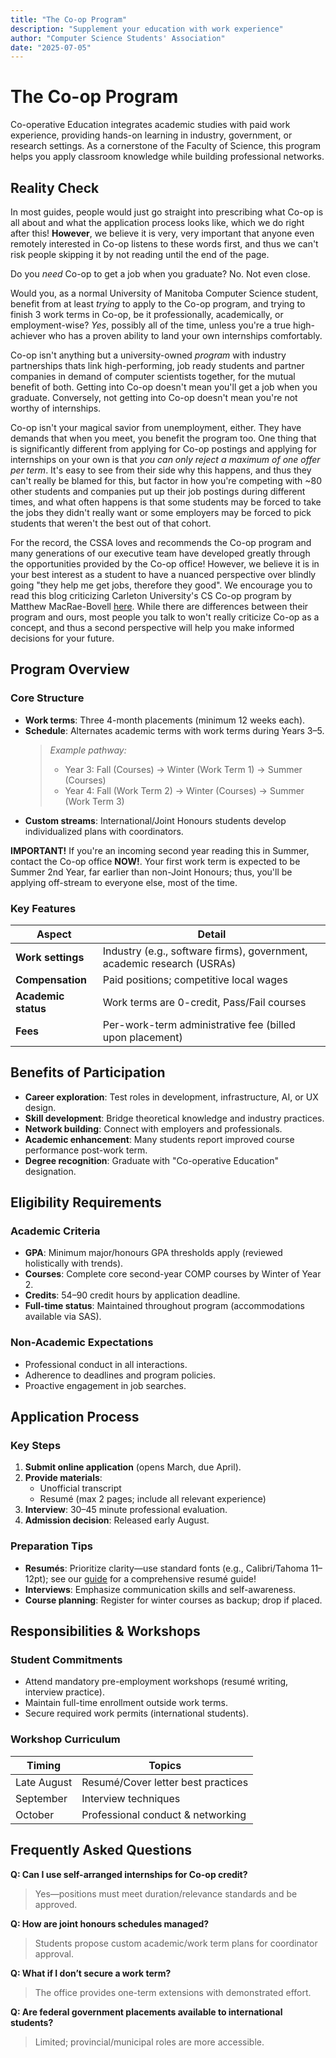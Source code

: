 ```yaml
---
title: "The Co-op Program"
description: "Supplement your education with work experience"
author: "Computer Science Students' Association"
date: "2025-07-05"
---
```


# The Co-op Program

Co-operative Education integrates academic studies with paid work experience, providing hands-on learning in industry, government, or research settings. As a cornerstone of the Faculty of Science, this program helps you apply classroom knowledge while building professional networks.

## Reality Check

In most guides, people would just go straight into prescribing what Co-op is all about and what the application process looks like, which we do right after this! **However**, we believe it is very, very important that anyone even remotely interested in Co-op listens to these words first, and thus we can't risk people skipping it by not reading until the end of the page.

Do you *need* Co-op to get a job when you graduate? No. Not even close.

Would you, as a normal University of Manitoba Computer Science student, benefit from at least *trying* to apply to the Co-op program, and trying to finish 3 work terms in Co-op, be it professionally, academically, or employment-wise? *Yes*, possibly all of the time, unless you're a true high-achiever who has a proven ability to land your own internships comfortably.

Co-op isn't anything but a university-owned *program* with industry partnerships thats link high-performing, job ready students and partner companies in demand of computer scientists together, for the mutual benefit of both. Getting into Co-op doesn't mean you'll get a job when you graduate. Conversely, not getting into Co-op doesn't mean you're not worthy of internships.

Co-op isn't your magical savior from unemployment, either. They have demands that when you meet, you benefit the program too. One thing that is significantly different from applying for Co-op postings and applying for internships on your own is that *you can only reject a maximum of one offer per term*. It's easy to see from their side why this happens, and thus they can't really be blamed for this, but factor in how you're competing with ~80 other students and companies put up their job postings during different times, and what often happens is that some students may be forced to take the jobs they didn't really want or some employers may be forced to pick students that weren't the best out of that cohort.

For the record, the CSSA loves and recommends the Co-op program and many generations of our executive team have developed greatly through the opportunities provided by the Co-op office! However, we believe it is in your best interest as a student to have a nuanced perspective over blindly going "they help me get jobs, therefore they good". We encourage you to read this blog criticizing Carleton University's CS Co-op program by Matthew MacRae-Bovell [here](https://matthewmacraebovell.com/blog/carleton-cs-coop-explained/). While there are differences between their program and ours, most people you talk to won't really criticize Co-op as a concept, and thus a second perspective will help you make informed decisions for your future.

## Program Overview  
### Core Structure  
- **Work terms**: Three 4-month placements (minimum 12 weeks each).  
- **Schedule**: Alternates academic terms with work terms during Years 3–5.  
  > *Example pathway:*  
  > - Year 3: Fall (Courses) → Winter (Work Term 1) → Summer (Courses)  
  > - Year 4: Fall (Work Term 2) → Winter (Courses) → Summer (Work Term 3)  
- **Custom streams**: International/Joint Honours students develop individualized plans with coordinators.

**IMPORTANT!** If you're an incoming second year reading this in Summer, contact the Co-op office **NOW!**. Your first work term is expected to be Summer 2nd Year, far earlier than non-Joint Honours; thus, you'll be applying off-stream to everyone else, most of the time.

### Key Features  
| Aspect               | Detail                                                                 |  
|----------------------|------------------------------------------------------------------------|  
| **Work settings**    | Industry (e.g., software firms), government, academic research (USRAs) |  
| **Compensation**     | Paid positions; competitive local wages                                |  
| **Academic status**  | Work terms are 0-credit, Pass/Fail courses                             |  
| **Fees**             | Per-work-term administrative fee (billed upon placement)               |  

## Benefits of Participation  
- **Career exploration**: Test roles in development, infrastructure, AI, or UX design.  
- **Skill development**: Bridge theoretical knowledge and industry practices.  
- **Network building**: Connect with employers and professionals.  
- **Academic enhancement**: Many students report improved course performance post-work term.  
- **Degree recognition**: Graduate with "Co-operative Education" designation.  

## Eligibility Requirements  
### Academic Criteria  
- **GPA**: Minimum major/honours GPA thresholds apply (reviewed holistically with trends).  
- **Courses**: Complete core second-year COMP courses by Winter of Year 2.  
- **Credits**: 54–90 credit hours by application deadline.  
- **Full-time status**: Maintained throughout program (accommodations available via SAS).  

### Non-Academic Expectations  
- Professional conduct in all interactions.  
- Adherence to deadlines and program policies.  
- Proactive engagement in job searches.  

## Application Process  
### Key Steps  
1. **Submit online application** (opens March, due April).  
2. **Provide materials**:  
   - Unofficial transcript  
   - Resumé (max 2 pages; include all relevant experience)  
3. **Interview**: 30–45 minute professional evaluation.  
4. **Admission decision**: Released early August.  

### Preparation Tips  
- **Resumés**: Prioritize clarity—use standard fonts (e.g., Calibri/Tahoma 11–12pt); see our [guide](./second-year-guide/8-building-your-resume) for a comprehensive resumé guide!
- **Interviews**: Emphasize communication skills and self-awareness.  
- **Course planning**: Register for winter courses as backup; drop if placed.  

## Responsibilities & Workshops  
### Student Commitments  
- Attend mandatory pre-employment workshops (resumé writing, interview practice).  
- Maintain full-time enrollment outside work terms.  
- Secure required work permits (international students).  

### Workshop Curriculum  
| Timing       | Topics                                  |  
|--------------|-----------------------------------------|  
| Late August  | Resumé/Cover letter best practices      |  
| September    | Interview techniques                    |  
| October      | Professional conduct & networking       |  

## Frequently Asked Questions  
**Q: Can I use self-arranged internships for Co-op credit?**  
> Yes—positions must meet duration/relevance standards and be approved.  

**Q: How are joint honours schedules managed?**  
> Students propose custom academic/work term plans for coordinator approval.  

**Q: What if I don’t secure a work term?**  
> The office provides one-term extensions with demonstrated effort.  

**Q: Are federal government placements available to international students?**  
> Limited; provincial/municipal roles are more accessible.
